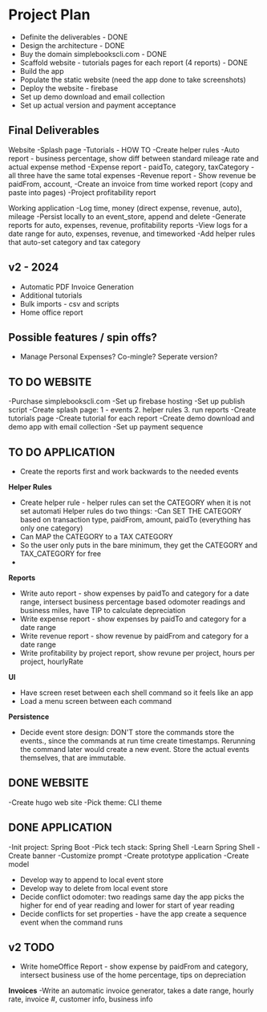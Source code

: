 # Project Plan
- Definite the deliverables - DONE 
- Design the architecture - DONE
- Buy the domain simplebookscli.com - DONE
- Scaffold website - tutorials pages for each report (4 reports) - DONE
- Build the app 
- Populate the static website (need the app done to take screenshots)
- Deploy the website - firebase
- Set up demo download and email collection
- Set up actual version and payment acceptance


## Final Deliverables
Website
    -Splash page
    -Tutorials - HOW TO
        -Create helper rules
        -Auto report - business percentage, show diff between standard mileage rate and actual expense method
        -Expense report - paidTo, category, taxCategory - all three have the same total expenses
        -Revenue report - Show revenue be paidFrom, account,
        -Create an invoice from time worked report (copy and paste into pages)
        -Project profitability report
    
Working application
-Log time, money (direct expense, revenue, auto), mileage
-Persist locally to an event_store, append and delete
-Generate reports for auto, expenses, revenue, profitability reports
-View logs for a date range for auto, expenses, revenue, and timeworked
-Add helper rules that auto-set category and tax category

## v2 - 2024
- Automatic PDF Invoice Generation
- Additional tutorials
- Bulk imports - csv and scripts        
- Home office report

## Possible features / spin offs?
- Manage Personal Expenses? Co-mingle? Seperate version?


## TO DO WEBSITE
-Purchase simplebookscli.com
-Set up firebase hosting
-Set up publish script
-Create splash page: 1 - events 2. helper rules 3. run reports
-Create tutorials page
-Create tutorial for each report
-Create demo download and demo app with email collection
-Set up payment sequence

## TO DO APPLICATION
- Create the reports first and work backwards to the needed events

**Helper Rules**
- Create helper rule - helper rules can set the CATEGORY when it is not set automati
Helper rules do two things:
-Can SET THE CATEGORY based on transaction type, paidFrom, amount, paidTo (everything has only one category)
- Can MAP the CATEGORY to a TAX CATEGORY
- So the user only puts in the bare minimum, they get the CATEGORY and TAX_CATEGORY for free
- 

**Reports**
- Write auto report - show expenses by paidTo and category for a date range, intersect business percentage based odomoter readings and business miles, have TIP to calculate depreciation
- Write expense report - show expenses by paidTo and category for a date range
- Write revenue report - show revenue by paidFrom and category for a date range
- Write profitability by project report, show revune per project, hours per project, hourlyRate

**UI**
- Have screen reset between each shell command so it feels like an app
- Load a menu screen between each command

**Persistence**
- Decide event store design: DON'T store the commands store the events., since the commands at run time create timestamps.  Rerunning the command later would create a new event. Store the actual events themselves, that are immutable.

## DONE WEBSITE

-Create hugo web site 
-Pick theme: CLI theme

## DONE APPLICATION
-Init project: Spring Boot
-Pick tech stack: Spring Shell
-Learn Spring Shell
-Create banner
-Customize prompt
-Create prototype application
-Create model
- Develop way to append to local event store
- Develop way to delete from local event store
- Decide conflict odomoter: two readings same day the app picks the higher for end of year reading and lower for start of year reading
- Decide conflicts for set properties - have the app create a sequence event when the command runs


## v2 TODO
- Write homeOffice Report - show expense by paidFrom and category, intersect business use of the home percentage, tips on depreciation

**Invoices**
-Write an automatic invoice generator, takes a date range, hourly rate, invoice #, customer info, business info